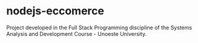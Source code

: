 # nodejs-eccomerce
Project developed in the Full Stack Programming discipline of the Systems Analysis and Development Course - Unoeste University.
